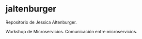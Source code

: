 # jaltenburger
Repositorio de Jessica Altenburger.

Workshop de Microservicios. Comunicación entre microservicios.
